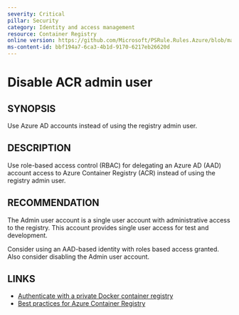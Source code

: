 ```yaml
---
severity: Critical
pillar: Security
category: Identity and access management
resource: Container Registry
online version: https://github.com/Microsoft/PSRule.Rules.Azure/blob/main/docs/rules/en/Azure.ACR.AdminUser.md
ms-content-id: bbf194a7-6ca3-4b1d-9170-6217eb26620d
---
```


# Disable ACR admin user

## SYNOPSIS

Use Azure AD accounts instead of using the registry admin user.

## DESCRIPTION

Use role-based access control (RBAC) for delegating an Azure AD (AAD) account access to Azure Container Registry (ACR) instead of using the registry admin user.

## RECOMMENDATION

The Admin user account is a single user account with administrative access to the registry.
This account provides single user access for test and development.

Consider using an AAD-based identity with roles based access granted.
Also consider disabling the Admin user account.

## LINKS

- [Authenticate with a private Docker container registry](https://docs.microsoft.com/en-us/azure/container-registry/container-registry-authentication)
- [Best practices for Azure Container Registry](https://docs.microsoft.com/en-us/azure/container-registry/container-registry-best-practices#authentication)
